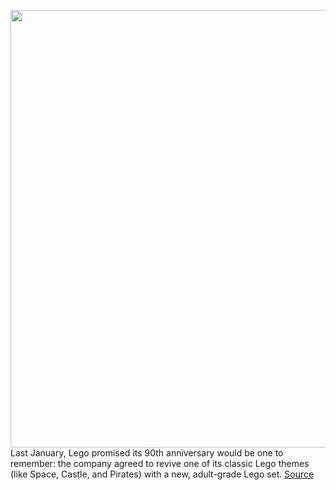 <img src='https://cdn.vox-cdn.com/thumbor/KZw47vNmujCDtMItSgOnk8Agv38=/0x0:3000x2000/1200x675/filters:focal(1260x760:1740x1240)/cdn.vox-cdn.com/uploads/chorus_image/image/70991524/lego_new_castle_2022_3_2_aspect.0.jpg' width='700px' /><br/>
Last January, Lego promised its 90th anniversary would be one to remember: the company agreed to revive one of its classic Lego themes (like Space, Castle, and Pirates) with a new, adult-grade Lego set.
<a href='https://www.theverge.com/2022/6/18/23173256/lego-lion-knights-castle-90th-anniversary-birthday-price-release-date'> Source <a/>